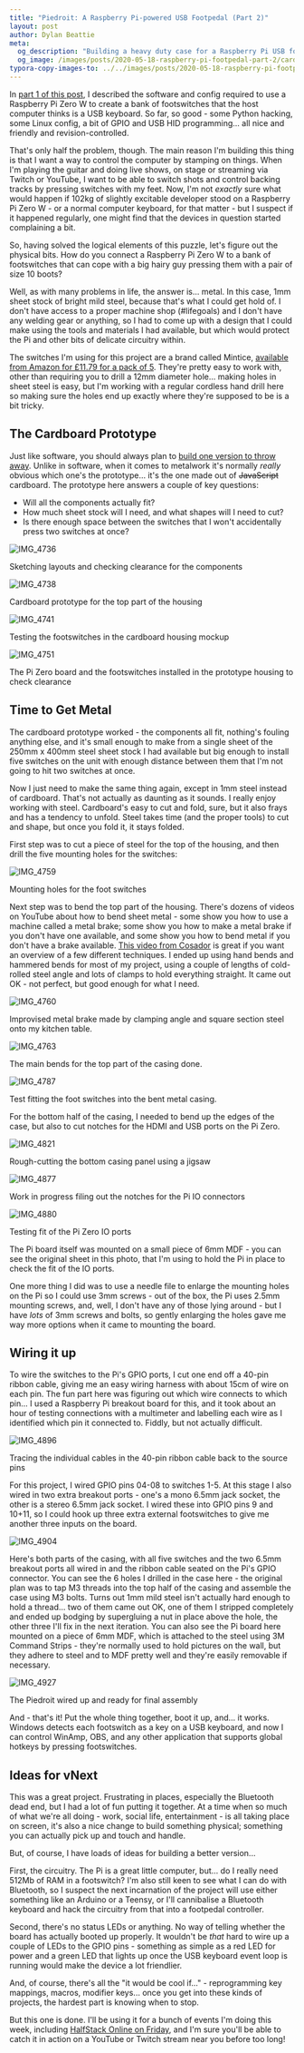 ```yaml
---
title: "Piedroit: A Raspberry Pi-powered USB Footpedal (Part 2)"
layout: post
author: Dylan Beattie
meta: 
  og_description: "Building a heavy duty case for a Raspberry Pi USB footswitch."
  og_image: /images/posts/2020-05-18-raspberry-pi-footpedal-part-2/card.png
typora-copy-images-to: ../../images/posts/2020-05-18-raspberry-pi-footpedal-part-2
---
```


In [part 1 of this post](/2020/05/17/turning-a-raspberry-pi-zero-into-a-usb-footpedal.html), I described the software and config required to use a Raspberry Pi Zero W to create a bank of footswitches that the host computer thinks is a USB keyboard. So far, so good - some Python hacking, some Linux config, a bit of GPIO and USB HID programming... all nice and friendly and revision-controlled.

That's only half the problem, though. The main reason I'm building this thing is that I want a way to control the computer by stamping on things. When I'm playing the guitar and doing live shows, on stage or streaming via Twitch or YouTube, I want to be able to switch shots and control backing tracks by pressing switches with my feet. Now, I'm not *exactly* sure what would happen if 102kg of slightly excitable developer stood on a Raspberry Pi Zero W - or a normal computer keyboard, for that matter - but I suspect if it happened regularly, one might find that the devices in question started complaining a bit.

So, having solved the logical elements of this puzzle, let's figure out the physical bits. How do you connect a Raspberry Pi Zero W to a bank of footswitches that can cope with a big hairy guy pressing them with a pair of size 10 boots?

Well, as with many problems in life, the answer is... metal. In this case, 1mm sheet stock of bright mild steel, because that's what I could get hold of. I don't have access to a proper machine shop (#lifegoals) and I don't have any welding gear or anything, so I had to come up with a design that I could make using the tools and materials I had available, but which would protect the Pi and other bits of delicate circuitry within.

The switches I'm using for this project are a brand called Mintice, [available from Amazon for £11.79 for a pack of 5](https://www.amazon.co.uk/gp/product/B073S4YVF4). They're pretty easy to work with, other than requiring you to drill a 12mm diameter hole... making holes in sheet steel is easy, but I'm working with a regular cordless hand drill here so making sure the holes end up exactly where they're supposed to be is a bit tricky. 

## The Cardboard Prototype

Just like software, you should always plan to [build one version to throw away](https://wiki.c2.com/?PlanToThrowOneAway). Unlike in software, when it comes to metalwork it's normally *really* obvious which one's the prototype... it's the one made out of ~~JavaScript~~ cardboard. The prototype here answers a couple of key questions:

* Will all the components actually fit?
* How much sheet stock will I need, and what shapes will I need to cut?
* Is there enough space between the switches that I won't accidentally press two switches at once?

![IMG_4736](/images/posts/2020-05-18-raspberry-pi-footpedal-part-2/IMG_4736.JPEG)

<figcaption>Sketching layouts and checking clearance for the components</figcaption>

![IMG_4738](/images/posts/2020-05-18-raspberry-pi-footpedal-part-2/IMG_4738.JPG)

<figcaption>Cardboard prototype for the top part of the housing</figcaption>

![IMG_4741](/images/posts/2020-05-18-raspberry-pi-footpedal-part-2/IMG_4741.JPG)

<figcaption>Testing the footswitches in the cardboard housing mockup</figcaption>

![IMG_4751](/images/posts/2020-05-18-raspberry-pi-footpedal-part-2/IMG_4751.JPG)

<figcaption>The Pi Zero board and the footswitches installed in the prototype housing to check clearance</figcaption>

## Time to Get Metal 

The cardboard prototype worked - the components all fit, nothing's fouling anything else, and it's small enough to make from a single sheet of the 250mm x 400mm steel sheet stock I had available but big enough to install five switches on the unit with enough distance between them that I'm not going to hit two switches at once.

Now I just need to make the same thing again, except in 1mm steel instead of cardboard. That's not actually as daunting as it sounds. I really enjoy working with steel. Cardboard's easy to cut and fold, sure, but it also frays and has a tendency to unfold. Steel takes time (and the proper tools) to cut and shape, but once you fold it, it stays folded.

First step was to cut a piece of steel for the top of the housing, and then drill the five mounting holes for the switches:

![IMG_4759](/images/posts/2020-05-18-raspberry-pi-footpedal-part-2/IMG_4759.JPG)

<figcaption>Mounting holes for the foot switches</figcaption>

Next step was to bend the top part of the housing. There's dozens of videos on YouTube about how to bend sheet metal - some show you how to use a machine called a metal brake; some show you how to make a metal brake if you don't have one available, and some show you how to bend metal if you don't have a brake available. [This video from Cosador](https://www.youtube.com/watch?v=KdMtecvnPRI) is great if you want an overview of a few different techniques. I ended up using hand bends and hammered bends for most of my project, using a couple of lengths of cold-rolled steel angle and lots of clamps to hold everything straight. It came out OK - not perfect, but good enough for what I need.

![IMG_4760](/images/posts/2020-05-18-raspberry-pi-footpedal-part-2/IMG_4760.JPG)

<figcaption>Improvised metal brake made by clamping angle and square section steel onto my kitchen table.</figcaption>

![IMG_4763](/images/posts/2020-05-18-raspberry-pi-footpedal-part-2/IMG_4763.JPG)

<figcaption>The main bends for the top part of the casing done.</figcaption>

![IMG_4787](/images/posts/2020-05-18-raspberry-pi-footpedal-part-2/IMG_4787.JPG)

<figcaption>Test fitting the foot switches into the bent metal casing.</figcaption>

For the bottom half of the casing, I needed to bend up the edges of the case, but also to cut notches for the HDMI and USB ports on the Pi Zero. 

![IMG_4821](/images/posts/2020-05-18-raspberry-pi-footpedal-part-2/IMG_4821.JPG)

<figcaption>Rough-cutting the bottom casing panel using a jigsaw</figcaption>

![IMG_4877](/images/posts/2020-05-18-raspberry-pi-footpedal-part-2/IMG_4877.JPG)

<figcaption>Work in progress filing out the notches for the Pi IO connectors</figcaption>

![IMG_4880](/images/posts/2020-05-18-raspberry-pi-footpedal-part-2/IMG_4880-1589755857669.JPG)

<figcaption>Testing fit of the Pi Zero IO ports</figcaption>

The Pi board itself was mounted on a small piece of 6mm MDF - you can see the original sheet in this photo, that I'm using to hold the Pi in place to check the fit of the IO ports.

One more thing I did was to use a needle file to enlarge the mounting holes on the Pi so I could use 3mm screws - out of the box, the Pi uses 2.5mm mounting screws, and, well, I don't have any of those lying around - but I have *lots* of 3mm screws and bolts, so gently enlarging the holes gave me way more options when it came to mounting the board.

## Wiring it up

To wire the switches to the Pi's GPIO ports, I cut one end off a 40-pin ribbon cable, giving me an easy wiring harness with about 15cm of wire on each pin. The fun part here was figuring out which wire connects to which pin... I used a Raspberry Pi breakout board for this, and it took about an hour of testing connections with a multimeter and labelling each wire as I identified which pin it connected to. Fiddly, but not actually difficult.

![IMG_4896](/images/posts/2020-05-18-raspberry-pi-footpedal-part-2/IMG_4896.JPG)

<figcaption>Tracing the individual cables in the 40-pin ribbon cable back to the source pins</figcaption>

For this project, I wired GPIO pins 04-08 to switches 1-5. At this stage I also wired in two extra breakout ports - one's a mono 6.5mm jack socket, the other is a stereo 6.5mm jack socket. I wired these into GPIO pins 9 and 10+11, so I could hook up three extra external footswitches to give me another three inputs on the board.

![IMG_4904](/images/posts/2020-05-18-raspberry-pi-footpedal-part-2/IMG_4904.JPG)

Here's both parts of the casing, with all five switches and the two 6.5mm breakout ports all wired in and the ribbon cable seated on the Pi's GPIO connector. You can see the 6 holes I drilled in the case here - the original plan was to tap M3 threads into the top half of the casing and assemble the case using M3 bolts. Turns out 1mm mild steel isn't actually hard enough to hold a thread... two of them came out OK, one of them I stripped completely and ended up bodging by supergluing a nut in place above the hole, the other three I'll fix in the next iteration. You can also see the Pi board here mounted on a piece of 6mm MDF, which is attached to the steel using 3M Command Strips - they're normally used to hold pictures on the wall, but they adhere to steel and to MDF pretty well and they're easily removable if necessary.

![IMG_4927](/images/posts/2020-05-18-raspberry-pi-footpedal-part-2/IMG_4927.JPG)

<figcaption>The Piedroit wired up and ready for final assembly</figcaption>

And - that's it! Put the whole thing together, boot it up, and... it works. Windows detects each footswitch as a key on a USB keyboard, and now I can control WinAmp, OBS, and any other application that supports global hotkeys by pressing footswitches.

## Ideas for vNext

This was a great project. Frustrating in places, especially the Bluetooth dead end, but I had a lot of fun putting it together. At a time when so much of what we're all doing - work, social life, entertainment - is all taking place on screen, it's also a nice change to build something physical; something you can actually pick up and touch and handle.

But, of course, I have loads of ideas for building a better version...

First, the circuitry. The Pi is a great little computer, but... do I really need 512Mb of RAM in a footswitch? I'm also still keen to see what I can do with Bluetooth, so I suspect the next incarnation of the project will use either something like an Arduino or a Teensy, or I'll cannibalise a Bluetooth keyboard and hack the circuitry from that into a footpedal controller.

Second, there's no status LEDs or anything. No way of telling whether the board has actually booted up properly. It wouldn't be *that* hard to wire up a couple of LEDs to the GPIO pins - something as simple as a red LED for power and a green LED that lights up once the USB keyboard event loop is running would make the device a lot friendlier.

And, of course, there's all the "it would be cool if..." - reprogramming key mappings, macros, modifier keys... once you get into these kinds of projects, the hardest part is knowing when to stop. 

But this one is done. I'll be using it for a bunch of events I'm doing this week, including [HalfStack Online on Friday](https://halfstackconf.com/online/), and I'm sure you'll be able to catch it in action on a YouTube or Twitch stream near you before too long!

